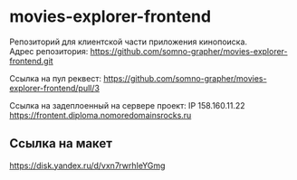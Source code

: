# movies-explorer-frontend

Репозиторий для клиентской части приложения кинопоиска.  
Адрес репозитория: https://github.com/somno-grapher/movies-explorer-frontend.git

Ссылка на пул реквест: https://github.com/somno-grapher/movies-explorer-frontend/pull/3

Ссылка на задеплоенный на сервере проект: 
IP 158.160.11.22
https://frontent.diploma.nomoredomainsrocks.ru

## Ссылка на макет

https://disk.yandex.ru/d/vxn7rwrhIeYGmg
